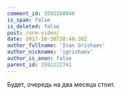 ```yaml
---
comment_id: 3592288948
is_spam: false
is_deleted: false
post: /orm-video/
date: 2017-10-30T20:40:30Z
author_fullname: 'Ivan Grishaev'
author_nickname: 'igrishaev'
author_is_anon: false
parent_id: 3592222741
---
```


<p>Будет, очередь на два месяца стоит.</p>

